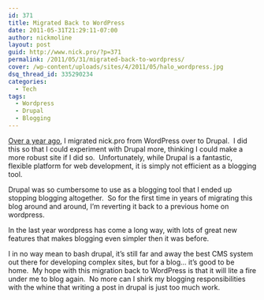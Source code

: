 ```yaml
---
id: 371
title: Migrated Back to WordPress
date: 2011-05-31T21:29:11-07:00
author: nickmoline
layout: post
guid: http://www.nick.pro/?p=371
permalink: /2011/05/31/migrated-back-to-wordpress/
cover: /wp-content/uploads/sites/4/2011/05/halo_wordpress.jpg
dsq_thread_id: 335290234
categories:
  - Tech
tags:
  - Wordpress
  - Drupal
  - Blogging
---
```

[Over a year ago](https://www.nick.pro/2009/08/31/nickpro-migrated-to-drupal/ "Nick.pro Migrated to Drupal"), I migrated nick.pro from WordPress over to Drupal.  I did this so that I could experiment with Drupal more, thinking I could make a more robust site if I did so.  Unfortunately, while Drupal is a fantastic, flexible platform for web development, it is simply not efficient as a blogging tool.
<!--more-->

Drupal was so cumbersome to use as a blogging tool that I ended up stopping blogging altogether.  So for the first time in years of migrating this blog around and around, I&#8217;m reverting it back to a previous home on wordpress.

In the last year wordpress has come a long way, with lots of great new features that makes blogging even simpler then it was before.

I in no way mean to bash drupal, it&#8217;s still far and away the best CMS system out there for developing complex sites, but for a blog&#8230; it&#8217;s good to be home.  My hope with this migration back to WordPress is that it will lite a fire under me to blog again.  No more can I shirk my blogging responsibilities with the whine that writing a post in drupal is just too much work.
